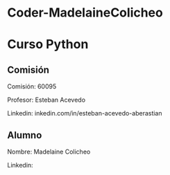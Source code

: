# Coder-MadelaineColicheo
# Curso Python

## Comisión

Comisión: 60095

Profesor: Esteban Acevedo

Linkedin:  inkedin.com/in/esteban-acevedo-aberastian

## Alumno

Nombre: Madelaine Colicheo

Linkedin: